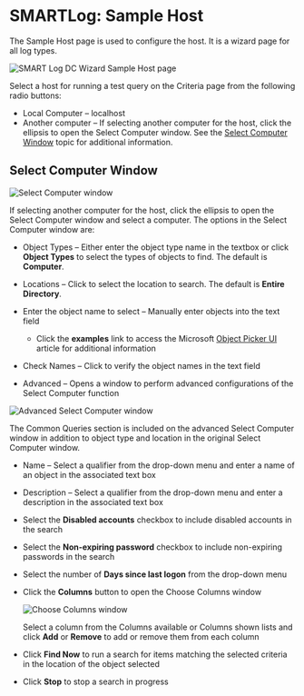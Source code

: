 # SMARTLog: Sample Host

The Sample Host page is used to configure the host. It is a wizard page for all log types.

![SMART Log DC Wizard Sample Host page](/img/product_docs/accessanalyzer/admin/datacollector/wmicollector/samplehost.webp)

Select a host for running a test query on the Criteria page from the following radio buttons:

- Local Computer – localhost
- Another computer – If selecting another computer for the host, click the ellipsis to open the
  Select Computer window. See the [Select Computer Window](#select-computer-window) topic for
  additional information.

## Select Computer Window

![Select Computer window](/img/product_docs/accessanalyzer/admin/datacollector/smartlog/selectcomputerwindow.webp)

If selecting another computer for the host, click the ellipsis to open the Select Computer window
and select a computer. The options in the Select Computer window are:

- Object Types – Either enter the object type name in the textbox or click **Object Types** to
  select the types of objects to find. The default is **Computer**.
- Locations – Click to select the location to search. The default is **Entire Directory**.
- Enter the object name to select – Manually enter objects into the text field

    - Click the **examples** link to access the Microsoft
      [Object Picker UI](https://docs.microsoft.com/en-us/previous-versions/orphan-topics/ws.11/dn789205(v=ws.11)?redirectedfrom=MSDN)
      article for additional information

- Check Names – Click to verify the object names in the text field
- Advanced – Opens a window to perform advanced configurations of the Select Computer function

![Advanced Select Computer window](/img/product_docs/accessanalyzer/admin/datacollector/smartlog/selectcomputerwindowadvanced.webp)

The Common Queries section is included on the advanced Select Computer window in addition to object
type and location in the original Select Computer window.

- Name – Select a qualifier from the drop-down menu and enter a name of an object in the associated
  text box
- Description – Select a qualifier from the drop-down menu and enter a description in the associated
  text box
- Select the **Disabled accounts** checkbox to include disabled accounts in the search
- Select the **Non-expiring password** checkbox to include non-expiring passwords in the search
- Select the number of **Days since last logon** from the drop-down menu
- Click the **Columns** button to open the Choose Columns window

    ![Choose Columns window](/img/product_docs/accessanalyzer/admin/datacollector/smartlog/choosecolumnswindow.webp)

    Select a column from the Columns available or Columns shown lists and click **Add** or
    **Remove** to add or remove them from each column

- Click **Find Now** to run a search for items matching the selected criteria in the location of the
  object selected
- Click **Stop** to stop a search in progress
